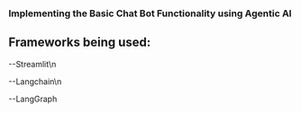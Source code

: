 ### Implementing the Basic Chat Bot Functionality using Agentic AI

## Frameworks being used:

--Streamlit\n

--Langchain\n

--LangGraph
